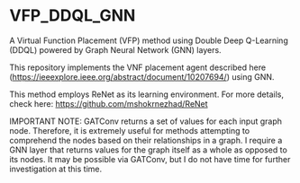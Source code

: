 # VFP_DDQL_GNN
A Virtual Function Placement (VFP) method using Double Deep Q-Learning (DDQL) powered by Graph Neural Network (GNN) layers. 

This repository implements the VNF placement agent described here (https://ieeexplore.ieee.org/abstract/document/10207694/) using GNN.

This method employs ReNet as its learning environment. For more details, check here: https://github.com/mshokrnezhad/ReNet

IMPORTANT NOTE: GATConv returns a set of values for each input graph node. Therefore, it is extremely useful for methods attempting to comprehend the nodes based on their relationships in a graph. I require a GNN layer that returns values for the graph itself as a whole as opposed to its nodes. It may be possible via GATConv, but I do not have time for further investigation at this time.
